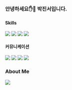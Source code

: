 ### 안녕하세요✋🤚 박진서입니다.

#### Skills

<img src="https://img.shields.io/badge/JavaScript-yellow?style=for-the-badge"> <img src="https://img.shields.io/badge/Typescript-3776AB?style=for-the-badge"> <img src="https://img.shields.io/badge/React-61DAFB?style=for-the-badge"> <img src="https://img.shields.io/badge/Next.js-000000?style=for-the-badge"> 

#### 커뮤니케이션

<img src="https://img.shields.io/badge/jira-%230052CC.svg?&style=for-the-badge&logo=jira&logoColor=white" /> <img src="https://img.shields.io/badge/Notion-000000?style=for-the-badge&logo=Notion&logoColor=white"> <img src="https://img.shields.io/badge/Slack-4A154B?style=for-the-badge&logo=Slack&logoColor=white"> <img src="https://img.shields.io/badge/Figma-F24E1E?style=for-the-badge&logo=Figma&logoColor=white">


### About Me

<a href="https://velog.io/@hsk10271" target="_blank"><img src="https://img.shields.io/badge/BLOG-FFCA28?style=flat-square&logo=velog&logoColor=white"/></a>
